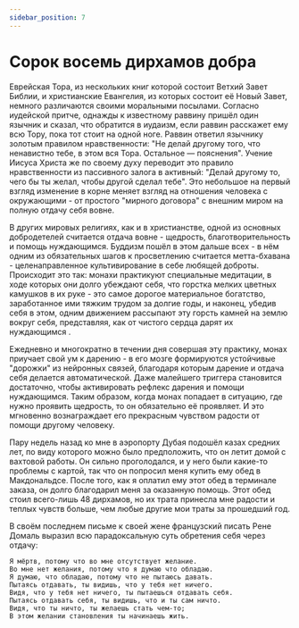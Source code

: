 ```yaml
---
sidebar_position: 7
---
```


# Сорок восемь дирхамов добра

Еврейская Тора, из нескольких книг которой состоит Ветхий Завет Библии, и христианские Евангелия, из которых состоит её Новый Завет, немного различаются своими моральными посылами. Согласно иудейской притче, однажды к известному раввину пришёл один язычник и сказал, что обратится в иудаизм, если раввин расскажет ему всю Тору, пока тот стоит на одной ноге. Раввин ответил язычнику золотым правилом нравственности: "Не делай другому того, что ненавистно тебе, в этом вся Тора. Остальное — пояснения". Учение Иисуса Христа же по своему духу переводит это правило нравственности из пассивного залога в активный: "Делай другому то, чего бы ты желал, чтобы другой сделал тебе". Это небольшое на первый взгляд изменение в корне меняет взгляд на отношения человека с окружающими - от простого "мирного договора" с внешним миром на полную отдачу себя вовне.

В других мировых религиях, как и в христианстве, одной из основных добродетелей считается отдача вовне - щедрость, благотворительность и помощь нуждающимся. Буддизм пошёл в этом дальше всех - в нём одним из обязательных шагов к просветлению считается метта-бхавана - целенаправленное культивирование в себе любящей доброты. Происходит это так: монахи практикуют специальные медитации, в ходе которых они долго убеждают себя, что горстка мелких цветных камушков в их руке - это самое дорогое материальное богатство, заработанное ими тяжким трудом за долгие годы, и наконец, убедив себя в этом, одним движением рассыпают эту горсть камней на землю вокруг себя, представляя, как от чистого сердца дарят их нуждающимся .

Ежедневно и многократно в течении дня совершая эту практику, монах приучает свой ум к дарению - в его мозге формируются устойчивые "дорожки" из нейронных связей, благодаря которым дарение и отдача себя делается автоматической. Даже малейшего триггера становится достаточно, чтобы активировать рефлекс дарения и помощи нуждающимся. Таким образом, когда монах попадает в ситуацию, где нужно проявить щедрость, то он обязательно её проявляет. И это мгновенно вознаграждает его прекрасным чувством радости от помощи другому человеку.

Пару недель назад ко мне в аэропорту Дубая подошёл казах средних лет, по виду которого можно было предположить, что он летит домой с вахтовой работы. Он сильно проголодался, и у него были какие-то проблемы с картой, так что он попросил меня купить ему обед в Макдональдсе. После того, как я оплатил ему этот обед в терминале заказа, он долго благодарил меня за оказанную помощь. Этот обед стоил всего-лишь 48 дирхамов, но их трата принесла мне радости и теплых чувств больше, чем любые другие мои траты за прошедший год.

В своём последнем письме к своей жене французский писать Рене Домаль выразил всю парадоксальную суть обретения себя через отдачу:

```
Я мёртв, потому что во мне отсутствует желание.
Во мне нет желания, потому что я думаю что обладаю.
Я думаю, что обладаю, потому что не пытаюсь давать.
Пытаясь отдавать, ты видишь, что у тебя нет ничего.
Видя, что у тебя нет ничего, ты пытаешься отдавать себя.
Пытаясь отдавать себя, ты видишь, что и ты сам ничто.
Видя, что ты ничто, ты желаешь стать чем-то;
В этом желании становления ты начинаешь жить.
```
